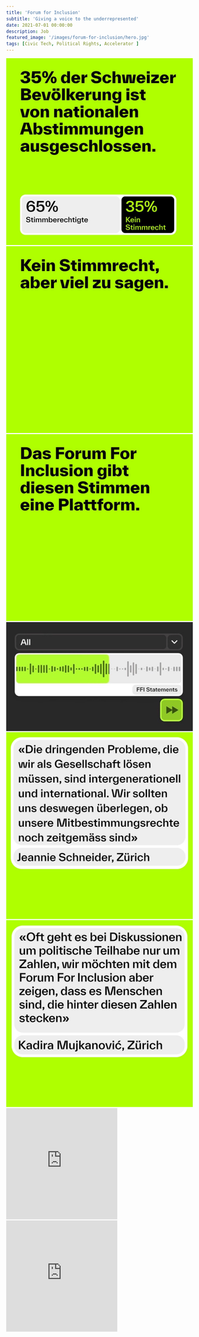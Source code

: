 ```yaml
---
title: 'Forum for Inclusion'
subtitle: 'Giving a voice to the underrepresented'
date: 2021-07-01 00:00:00
description: Job
featured_image: '/images/forum-for-inclusion/hero.jpg'
tags: [Civic Tech, Political Rights, Accelerator ]
---
```


<div class="gallery" data-columns="3">
	<img src="/images/forum-for-inclusion/1.jpg" />
	<img src="/images/forum-for-inclusion/2.jpg" />
	<img src="/images/forum-for-inclusion/3.jpg" />
    <img src="/images/forum-for-inclusion/hero.jpg" />
	<img src="/images/forum-for-inclusion/4.jpg" />
	<img src="/images/forum-for-inclusion/5.jpg" />
</div>


<div class="gallery" data-columns="2">
    <iframe width="300" height="300" src="https://www.youtube.com/embed/l-tceYJfWa4?controls=0" title="YouTube video player" frameborder="0" allow="accelerometer; autoplay; clipboard-write; encrypted-media; gyroscope; picture-in-picture" allowfullscreen></iframe>
    <iframe width="300" height="300" src="https://www.youtube.com/embed/BML_EOPp7gE" title="YouTube video player" frameborder="0" allow="accelerometer; autoplay; clipboard-write; encrypted-media; gyroscope; picture-in-picture" allowfullscreen></iframe>
</div>

